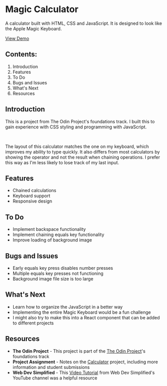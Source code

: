 # Magic Calculator

A calculator built with HTML, CSS and JavaScript. It is designed to look like the Apple Magic Keyboard.

[View Demo](https://andentx.github.io/magic-calculator/)

## Contents:

1. Introduction
2. Features
3. To Do
4. Bugs and Issues
5. What's Next
6. Resources

## Introduction

This is a project from The Odin Project's foundations track. I built this to gain experience with CSS styling and programming with JavaScript.

<br />

The layout of this calculator matches the one on my keyboard, which improves my ability to type
quickly. It also differs from most calculators by showing the operator and not the
result when chaining operations. I prefer this way as I'm less likely to lose track
of my last input.

## Features

-   Chained calculations
-   Keyboard support
-   Responsive design

## To Do

-   Implement backspace functionality
-   Implement chaining equals key functionality
-   Improve loading of background image

## Bugs and Issues

-   Early equals key press disables number presses
-   Multiple equals key presses not functioning
-   Background image file size is too large

## What's Next

-   Learn how to organize the JavaScript in a better way
-   Implementing the entire Magic Keyboard would be a fun challenge
-   I might also try to make this into a React component that can be added to different projects

## Resources

-   **The Odin Project** - This project is part of the [The Odin Project](https://www.theodinproject.com)'s foundations track
-   **Project Assignment** - Notes on the [Calculator](https://www.theodinproject.com/paths/foundations/courses/foundations/lessons/calculator) project, including more information and student submissions
-   **Web Dev Simplified** - This [Video Tutorial](https://www.youtube.com/watch?v=j59qQ7YWLxw) from Web Dev Simplified's YouTube channel was a helpful resource

